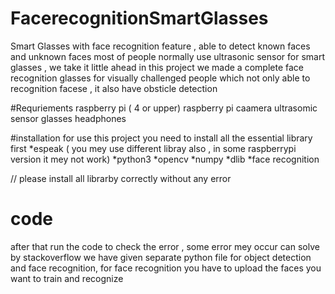 # FacerecognitionSmartGlasses
Smart Glasses with face recognition feature , able to detect known faces and unknown faces 
most of people normally use ultrasonic sensor for smart glasses , we take it little ahead
in this project we made a complete face recognition glasses for visually challenged people which not
only able to recognition facese , it also have obsticle detection

#Requriements 
raspberry pi ( 4 or upper)
raspberry pi caamera 
ultrasomic sensor
glasses
headphones


#installation
for use this project you need to install all the essential library first 
*espeak ( you mey use different libray also , in some raspberrypi version it mey not work)
*python3
*opencv
*numpy
*dlib
*face recognition

// please install all librarby correctly without any error

# code
after that run the code to check the error , some error mey occur can solve by stackoverflow
we have given separate python file for object detection and face recognition, for face recognition you have to upload the faces you want to train and recognize
